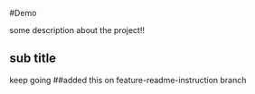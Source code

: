 #Demo

some description about the project!!


## sub title
keep going
##added this on feature-readme-instruction branch
